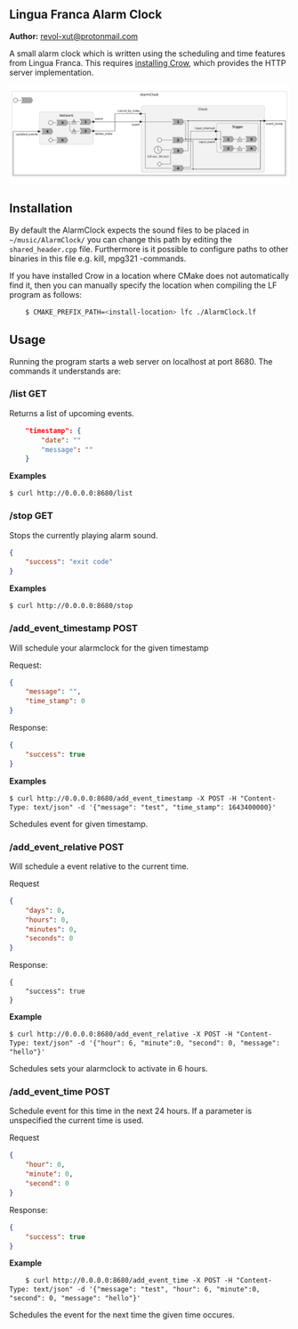 Lingua Franca Alarm Clock
----------------------------

**Author:** <revol-xut@protonmail.com>

A small alarm clock which is written using the scheduling and time features from Lingua Franca.
This requires [installing Crow](https://crowcpp.org/master/getting_started/setup), which provides the HTTP server implementation.

![Programm Structure](./images/entire_program.png)

## Installation

By default the AlarmClock expects the sound files to be placed in `~/music/AlarmClock/` you can change this
path by editing the `shared_header.cpp` file. Furthermore is it possible to configure paths to other binaries
in this file e.g. kill, mpg321 -commands. 

If you have installed Crow in a location where CMake does not automatically find it, then you can manually specify the location when compiling the LF program as follows:

```bash
    $ CMAKE_PREFIX_PATH=<install-location> lfc ./AlarmClock.lf
```

## Usage

Running the program starts a web server on localhost at port 8680. The commands it understands are:

### /list **GET**
Returns a list of upcoming events.

```json
    "timestamp": {
        "date": ""
        "message": ""
    }
```

**Examples**

```
$ curl http://0.0.0.0:8680/list
```

### /stop **GET**
Stops the currently playing alarm sound.

```json
{
    "success": "exit code"
}
```

**Examples**

```
$ curl http://0.0.0.0:8680/stop 
```

### /add\_event\_timestamp **POST**
Will schedule your alarmclock for the given timestamp

Request:
```json
{
    "message": "",
    "time_stamp": 0
}
```
Response:
```json
{
    "success": true
}
```

**Examples**

```
$ curl http://0.0.0.0:8680/add_event_timestamp -X POST -H "Content-Type: text/json" -d '{"message": "test", "time_stamp": 1643400000}'
```

Schedules event for given timestamp.

### /add\_event\_relative **POST**
Will schedule a event relative to the current time.

Request
```json
{
    "days": 0,
    "hours": 0,
    "minutes": 0,
    "seconds": 0 
}
```

Response:
```
{
    "success": true
}
```

**Example**

```
$ curl http://0.0.0.0:8680/add_event_relative -X POST -H "Content-Type: text/json" -d '{"hour": 6, "minute":0, "second": 0, "message": "hello"}'
```

Schedules sets your alarmclock to activate in 6 hours. 

### /add_event_time **POST**
Schedule event for this time in the next 24 hours. If a parameter
is unspecified the current time is used.

Request
```json
{
    "hour": 0,
    "minute": 0,
    "second": 0
}
```

Response:
```json
{
    "success": true
}
```
**Example**

```
    $ curl http://0.0.0.0:8680/add_event_time -X POST -H "Content-Type: text/json" -d '{"message": "test", "hour": 6, "minute":0, "second": 0, "message": "hello"}'
```

Schedules the event for the next time the given time occures.
